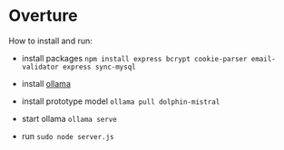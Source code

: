 # Overture

How to install and run:

- install packages
  ```npm install express bcrypt cookie-parser email-validator express sync-mysql```

- install [ollama](https://ollama.com/download)

- install prototype model
```ollama pull dolphin-mistral```

- start ollama
```ollama serve```

- run
```sudo node server.js```
